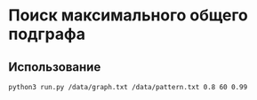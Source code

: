 # Поиск максимального общего подграфа

## Использование

```bash
python3 run.py /data/graph.txt /data/pattern.txt 0.8 60 0.99
```